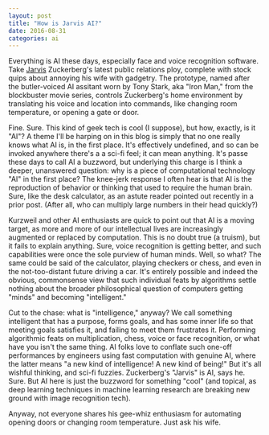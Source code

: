 ```yaml
---
layout: post
title: "How is Jarvis AI?"
date: 2016-08-31
categories: ai
---
```


Everything is AI these days, especially face and voice recognition software.  Take [Jarvis](http://www.usatoday.com/story/tech/news/2016/08/29/zuckerberg-may-debut-jarvis-ai-assistant-next-month/89566074/) Zuckerberg's latest public relations ploy, complete with stock quips about annoying his wife with gadgetry.  The prototype, named after the butler-voiced AI assitant worn by Tony Stark, aka "Iron Man," from the blockbuster movie series, controls Zuckerberg's home environment by translating his voice and location into commands, like changing room temperature, or opening a gate or door.

Fine.  Sure.  This kind of geek tech is cool (I suppose), but how, exactly, is it "AI"?  A theme I'll be harping on in this blog is simply that no one really knows what AI is, in the first place.  It's effectively undefined, and so can be invoked anywhere there's a a sci-fi feel; it can mean anything.  It's passe these days to call AI a buzzword, but underlying this charge is I think a deeper, unanswered question:  why is a piece of computational technology "AI" in the first place?  The knee-jerk response I often hear is that AI is the reproduction of behavior or thinking that used to require the human brain.  Sure, like the desk calculator, as an astute reader pointed out recently in a prior post.  (After all, who can multiply large numbers in their head quickly?)

Kurzweil and other AI enthusiasts are quick to point out that AI is a moving target, as more and more of our intellectual lives are increasingly augmented or replaced by computation.  This is no doubt true (a truism), but it fails to explain anything.  Sure, voice recognition is getting better, and such capabilities were once the sole purview of human minds.  Well, so what?  The same could be said of the calculator, playing checkers or chess, and even in the not-too-distant future driving a car.  It's entirely possible and indeed the obvious, commonsense view that such individual feats by algorithms settle nothing about the broader philosophical question of computers getting "minds" and becoming "intelligent."

Cut to the chase:  what is "intelligence," anyway?  We call something intelligent that has a purpose, forms goals, and has some inner life so that meeting goals satisfies it, and failing to meet them frustrates it.  Performing algorithmic feats on multiplication, chess, voice or face recognition, or what have you isn't the same thing.  AI folks love to conflate such one-off performances by engineers using fast computation with genuine AI, where the latter means "a new kind of intelligence!  A new kind of being!"  But it's all wishful thinking, and sci-fi fuzzies.  Zuckerberg's "Jarvis" is AI, says he.  Sure.  But AI here is just the buzzword for something "cool" (and topical, as deep learning techniques in machine learning research are breaking new ground with image recognition tech).

Anyway, not everyone shares his gee-whiz enthusiasm for automating opening doors or changing room temperature.  Just ask his wife.


